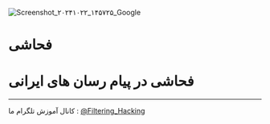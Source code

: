 ![Screenshot_۲۰۲۴۱۰۲۲_۱۴۵۷۲۵_Google](https://github.com/user-attachments/assets/19fa0128-0345-48de-b1cc-59d8dd828f86)
# فحاشی 
#  فحاشی در پیام رسان های ایرانی
------
کانال آموزش تلگرام ما :
[@Filtering_Hacking](https://t.me/Filtering_Hacking)
